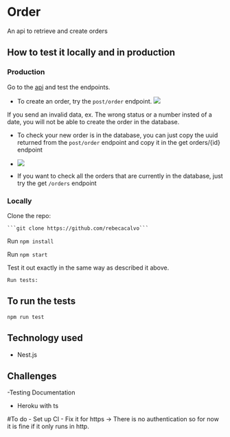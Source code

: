 # Order
An api to retrieve and create orders 
## How to test it locally and in production

### Production

Go to the [api](http://order-orkestro.herokuapp.com/api) and test the endpoints.
 - To create an order, try the ```post/order```  endpoint.
 ![](https://i.imgur.com/rwtAQ6H.png)
 
 If you send an invalid data, ex. The wrong status or a number insted of a date, you will not be able to create the order in the database.
 
 - To check your new order is in the database, you can just copy the uuid returned from the ```post/order``` endpoint and copy it in the get orders/{id} endpoint
 -  ![](https://i.imgur.com/KjosjGI.png)

- If you want to check all the orders that are currently in the database, just try the get ```/orders``` endpoint

### Locally

Clone the repo:

    ```git clone https://github.com/rebecacalvo```
    
Run
    ```npm install ```

Run
    ``` npm start ```

Test it out exactly in the same way as described it above.
    
    Run tests:
## To run the tests

```npm run test```

## Technology used
   - Nest.js
## Challenges
-Testing Documentation
- Heroku with ts

#To do 
    - Set up CI
    - Fix it for https -> There is no authentication so for now it is fine if it only runs in http.
